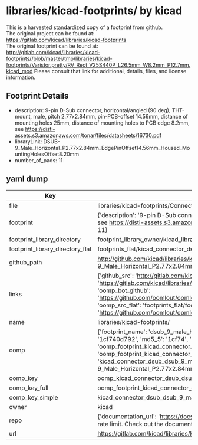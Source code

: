 # libraries/kicad-footprints/ by kicad  
This is a harvested standardized copy of a footprint from github.  
The original project can be found at:  
https://gitlab.com/kicad/libraries/kicad-footprints  
The original footprint can be found at:
http://gitlab.com/kicad/libraries/kicad-footprints//blob/master/tmp/libraries/kicad-footprints/Varistor.pretty/RV_Rect_V25S440P_L26.5mm_W8.2mm_P12.7mm.kicad_mod
Please consult that link for additional, details, files, and license information.  
## Footprint Details
* description: 9-pin D-Sub connector, horizontal/angled (90 deg), THT-mount, male, pitch 2.77x2.84mm, pin-PCB-offset 14.56mm, distance of mounting holes 25mm, distance of mounting holes to PCB edge 8.2mm, see https://disti-assets.s3.amazonaws.com/tonar/files/datasheets/16730.pdf  
* libraryLink: DSUB-9_Male_Horizontal_P2.77x2.84mm_EdgePinOffset14.56mm_Housed_MountingHolesOffset8.20mm  
* number_of_pads: 11  
## yaml dump  
| Key | Value |  
| --- | --- |  
| file | libraries/kicad-footprints/Connector_Dsub.pretty/DSUB-9_Male_Horizontal_P2.77x2.84mm_EdgePinOffset14.56mm_Housed_MountingHolesOffset8.20mm.kicad_mod |  
| footprint | {'description': '9-pin D-Sub connector, horizontal/angled (90 deg), THT-mount, male, pitch 2.77x2.84mm, pin-PCB-offset 14.56mm, distance of mounting holes 25mm, distance of mounting holes to PCB edge 8.2mm, see https://disti-assets.s3.amazonaws.com/tonar/files/datasheets/16730.pdf', 'libraryLink': 'DSUB-9_Male_Horizontal_P2.77x2.84mm_EdgePinOffset14.56mm_Housed_MountingHolesOffset8.20mm', 'number_of_pads': 11} |  
| footprint_library_directory | footprint_library_owner/kicad_libraries/kicad-footprints/ |  
| footprint_library_directory_flat | footprints_flat/kicad_connector_dsub_dsub_9_male_horizontal_p2_77x2_84mm_edgepinoffset14_56mm_housed_mountingholesoffset8_20mm/working |  
| github_path | http://github.com/kicad/libraries/kicad-footprints//blob/master/tmp/libraries/kicad-footprints/Connector_Dsub.pretty/DSUB-9_Male_Horizontal_P2.77x2.84mm_EdgePinOffset14.56mm_Housed_MountingHolesOffset8.20mm.kicad_mod |  
| links | {'github_src': 'http://gitlab.com/kicad/libraries/kicad-footprints//blob/master/tmp/libraries/kicad-footprints/Varistor.pretty/RV_Rect_V25S440P_L26.5mm_W8.2mm_P12.7mm.kicad_mod', 'github_src_repo': 'https://gitlab.com/kicad/libraries/kicad-footprints', 'oomp_bot': 'footprints/kicad_connector_dsub_dsub_9_male_horizontal_p2_77x2_84mm_edgepinoffset14_56mm_housed_mountingholesoffset8_20mm/working', 'oomp_bot_github': 'https://github.com/oomlout/oomlout_oomp_footprint_bot/tree/main/footprints/kicad_connector_dsub_dsub_9_male_horizontal_p2_77x2_84mm_edgepinoffset14_56mm_housed_mountingholesoffset8_20mm/working', 'oomp_src_flat': 'footprints_flat/footprints_flat/kicad_connector_dsub_dsub_9_male_horizontal_p2_77x2_84mm_edgepinoffset14_56mm_housed_mountingholesoffset8_20mm/working', 'oomp_src_flat_github': 'https://github.com/oomlout/oomlout_oomp_footprint_src/tree/main/footprints_flat/kicad_connector_dsub_dsub_9_male_horizontal_p2_77x2_84mm_edgepinoffset14_56mm_housed_mountingholesoffset8_20mm/working'} |  
| name | libraries/kicad-footprints/ |  
| oomp | {'footprint_name': 'dsub_9_male_horizontal_p2_77x2_84mm_edgepinoffset14_56mm_housed_mountingholesoffset8_20mm', 'library_name': 'connector_dsub', 'md5': '1cf740d7922100ffbe92e4f430defa40', 'md5_10': '1cf740d792', 'md5_5': '1cf74', 'md5_6': '1cf740', 'oomp_key': 'oomp_kicad_connector_dsub_dsub_9_male_horizontal_p2_77x2_84mm_edgepinoffset14_56mm_housed_mountingholesoffset8_20mm', 'oomp_key_extra': 'oomp_footprint_kicad_connector_dsub_dsub_9_male_horizontal_p2_77x2_84mm_edgepinoffset14_56mm_housed_mountingholesoffset8_20mm', 'oomp_key_full': 'oomp_footprint_kicad_connector_dsub_dsub_9_male_horizontal_p2_77x2_84mm_edgepinoffset14_56mm_housed_mountingholesoffset8_20mm_1cf740', 'oomp_key_simple': 'kicad_connector_dsub_dsub_9_male_horizontal_p2_77x2_84mm_edgepinoffset14_56mm_housed_mountingholesoffset8_20mm', 'original_filename': 'libraries/kicad-footprints/Connector_Dsub.pretty/DSUB-9_Male_Horizontal_P2.77x2.84mm_EdgePinOffset14.56mm_Housed_MountingHolesOffset8.20mm.kicad_mod', 'owner_name': 'kicad'} |  
| oomp_key | oomp_kicad_connector_dsub_dsub_9_male_horizontal_p2_77x2_84mm_edgepinoffset14_56mm_housed_mountingholesoffset8_20mm |  
| oomp_key_full | oomp_footprint_kicad_connector_dsub_dsub_9_male_horizontal_p2_77x2_84mm_edgepinoffset14_56mm_housed_mountingholesoffset8_20mm |  
| oomp_key_simple | kicad_connector_dsub_dsub_9_male_horizontal_p2_77x2_84mm_edgepinoffset14_56mm_housed_mountingholesoffset8_20mm |  
| owner | kicad |  
| repo | {'documentation_url': 'https://docs.github.com/rest/overview/resources-in-the-rest-api#rate-limiting', 'message': "API rate limit exceeded for 84.66.173.59. (But here's the good news: Authenticated requests get a higher rate limit. Check out the documentation for more details.)"} |  
| url | https://gitlab.com/kicad/libraries/kicad-footprints |  

